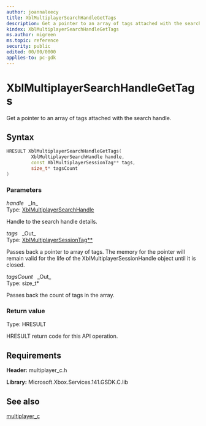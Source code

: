 ```yaml
---
author: joannaleecy
title: XblMultiplayerSearchHandleGetTags
description: Get a pointer to an array of tags attached with the search handle.
kindex: XblMultiplayerSearchHandleGetTags
ms.author: migreen
ms.topic: reference
security: public
edited: 00/00/0000
applies-to: pc-gdk
---
```


# XblMultiplayerSearchHandleGetTags  

Get a pointer to an array of tags attached with the search handle.  

## Syntax  
  
```cpp
HRESULT XblMultiplayerSearchHandleGetTags(  
         XblMultiplayerSearchHandle handle,  
         const XblMultiplayerSessionTag** tags,  
         size_t* tagsCount  
)  
```  
  
### Parameters  
  
*handle* &nbsp;&nbsp;\_In\_  
Type: [XblMultiplayerSearchHandle](../handles/xblmultiplayersearchhandle.md)  
  
Handle to the search handle details.  
  
*tags* &nbsp;&nbsp;\_Out\_  
Type: [XblMultiplayerSessionTag**](../structs/xblmultiplayersessiontag.md)  
  
Passes back a pointer to array of tags. The memory for the pointer will remain valid for the life of the XblMultiplayerSessionHandle object until it is closed.  
  
*tagsCount* &nbsp;&nbsp;\_Out\_  
Type: size_t*  
  
Passes back the count of tags in the array.  
  
  
### Return value  
Type: HRESULT
  
HRESULT return code for this API operation.
  
## Requirements  
  
**Header:** multiplayer_c.h
  
**Library:** Microsoft.Xbox.Services.141.GSDK.C.lib
  
## See also  
[multiplayer_c](../multiplayer_c_members.md)  
  
  